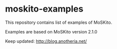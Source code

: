 moskito-examples
================

This repository contains list of examples of MoSKito.

Examples are based on MoSKito version 2.1.0

Keep updated: http://blog.anotheria.net/
